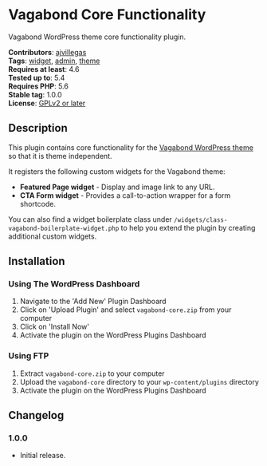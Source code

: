 # Vagabond Core Functionality

Vagabond WordPress theme core functionality plugin.

**Contributors**: [ajvillegas](http://profiles.wordpress.org/ajvillegas)  
**Tags**: [widget](http://wordpress.org/plugins/tags/widget), [admin](http://wordpress.org/plugins/tags/admin), [theme](http://wordpress.org/plugins/tags/theme)  
**Requires at least**: 4.6  
**Tested up to**: 5.4  
**Requires PHP**: 5.6  
**Stable tag**: 1.0.0  
**License**: [GPLv2 or later](http://www.gnu.org/licenses/gpl-2.0.html)

## Description

This plugin contains core functionality for the [Vagabond WordPress theme](https://github.com/ajvillegas/vagabond) so that it is theme independent.

It registers the following custom widgets for the Vagabond theme:

* **Featured Page widget** - Display and image link to any URL.
* **CTA Form widget** - Provides a call-to-action wrapper for a form shortcode.

You can also find a widget boilerplate class under `/widgets/class-vagabond-boilerplate-widget.php` to help you extend the plugin by creating additional custom widgets.

## Installation

### Using The WordPress Dashboard

1. Navigate to the 'Add New' Plugin Dashboard
2. Click on 'Upload Plugin' and select `vagabond-core.zip` from your computer
3. Click on 'Install Now'
4. Activate the plugin on the WordPress Plugins Dashboard

### Using FTP

1. Extract `vagabond-core.zip` to your computer
2. Upload the `vagabond-core` directory to your `wp-content/plugins` directory
3. Activate the plugin on the WordPress Plugins Dashboard

## Changelog

### 1.0.0

* Initial release.
